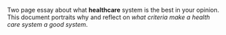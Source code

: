 Two page essay about what **healthcare** system is the best in your opinion.  
This document portraits why and reflect on *what criteria make a health care system a good system*. 
